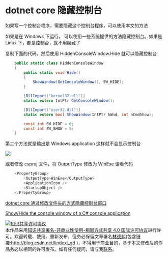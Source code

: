 
# dotnet core 隐藏控制台

如果写一个控制台程序，需要隐藏这个控制台程序，可以使用本文的方法

<!--more-->


<!-- CreateTime:2019/8/31 16:55:58 -->


如果是在 Windows 下运行， 可以使用一些系统提供的方法隐藏控制台。如果是 Linux 下，都是控制台，就不用隐藏了

复制下面的代码，然后使用 HiddenConsoleWindow.Hide 就可以隐藏控制台

```csharp
    public static class HiddenConsoleWindow
    {
        public static void Hide()
        {
            ShowWindow(GetConsoleWindow(), SW_HIDE);
        }

        [DllImport("kernel32.dll")]
        static extern IntPtr GetConsoleWindow();

        [DllImport("user32.dll")]
        static extern bool ShowWindow(IntPtr hWnd, int nCmdShow);

        const int SW_HIDE = 0;
        const int SW_SHOW = 5;
    }
```

第二个方法就是输出是 Windows application 这样就不会显示控制台

<!-- ![](image/dotnet core 隐藏控制台/dotnet core 隐藏控制台0.png) -->

![](http://cdn.lindexi.site/lindexi%2F201921111517349)

或者修改 csproj 文件，将 OutputType 修改为 WinExe 请看代码

```csharp
    <PropertyGroup>
        <OutputType>WinExe</OutputType>
        <ApplicationIcon />
        <StartupObject />
    </PropertyGroup>
```

[dotnet core 通过修改文件头的方式隐藏控制台窗口](https://lindexi.gitee.io/post/dotnet-core-%E9%80%9A%E8%BF%87%E4%BF%AE%E6%94%B9%E6%96%87%E4%BB%B6%E5%A4%B4%E7%9A%84%E6%96%B9%E5%BC%8F%E9%9A%90%E8%97%8F%E6%8E%A7%E5%88%B6%E5%8F%B0%E7%AA%97%E5%8F%A3.html )

[Show/Hide the console window of a C# console application](https://stackoverflow.com/questions/3571627/show-hide-the-console-window-of-a-c-sharp-console-application )





<a rel="license" href="http://creativecommons.org/licenses/by-nc-sa/4.0/"><img alt="知识共享许可协议" style="border-width:0" src="https://licensebuttons.net/l/by-nc-sa/4.0/88x31.png" /></a><br />本作品采用<a rel="license" href="http://creativecommons.org/licenses/by-nc-sa/4.0/">知识共享署名-非商业性使用-相同方式共享 4.0 国际许可协议</a>进行许可。欢迎转载、使用、重新发布，但务必保留文章署名[林德熙](http://blog.csdn.net/lindexi_gd)(包含链接:http://blog.csdn.net/lindexi_gd )，不得用于商业目的，基于本文修改后的作品务必以相同的许可发布。如有任何疑问，请与我[联系](mailto:lindexi_gd@163.com)。